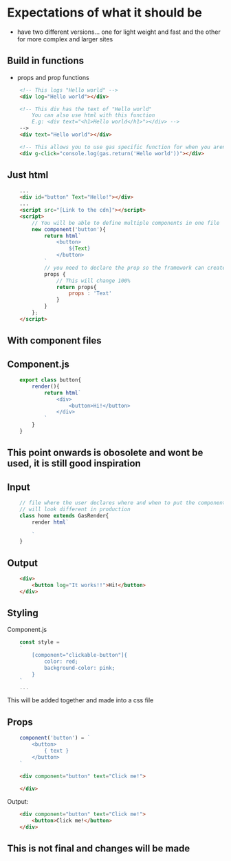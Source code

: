 # Expectations of what it should be

- have two different versions... one for light weight and fast and the other for more complex and larger sites

## Build in functions

- props and prop functions

```html
    <!-- This logs "Hello world" -->
    <div log="Hello world"></div>

    <!-- This div has the text of "Hello world" 
        You can also use html with this function
        E.g: <div text="<h1>Hello world</h1>"></div> -->
    -->
    <div text="Hello world"></div>

    <!-- This allows you to use gas specific function for when you arent using a CDN, This logs "Hello world" -->
    <div g-click="console.log(gas.return('Hello world'))"></div>
```

## Just html

```html
    ...
    <div id="button" Text="Hello!"></div>
    ...
    <script src="[Link to the cdn]"></script>
    <script>
        // You will be able to define multiple components in one file
        new component('button'){
            return html`
                <button>
                    ${Text}
                </button>
            `
            // you need to declare the prop so the framework can create the variable and obtain the value from the html
            props {
                // This will change 100%
                return props{
                    props : 'Text'
                }
            }
        };
    </script>
```

## With component files

## Component.js

```js
    export class button{
        render(){
            return html`
                <div>   
                    <button>Hi!</button>
                </div>
            `
        }
    }
```

## This point onwards is obosolete and wont be used, it is still good inspiration

## Input

``` js
    // file where the user declares where and when to put the components in the html
    // will look different in production
    class home extends GasRender{
        render html`
            
        `
    }
```

## Output

```html
    <div>
        <button log="It works!!">Hi!</button>
    </div>
```

## Styling

Component.js

```js
    const style = 
    `
        [component="clickable-button"]{
            color: red;
            background-color: pink;
        }
    `
    ...
```

This will be added together and made into a css file

## Props

```js
    component('button') = `
        <button>
            { text }
        </button>
    `
```

```html
    <div component="button" text="Click me!">

    </div>
```

Output:

```html
    <div component="button" text="Click me!">
        <button>Click me!</button>
    </div>
```

## This is not final and changes will be made
